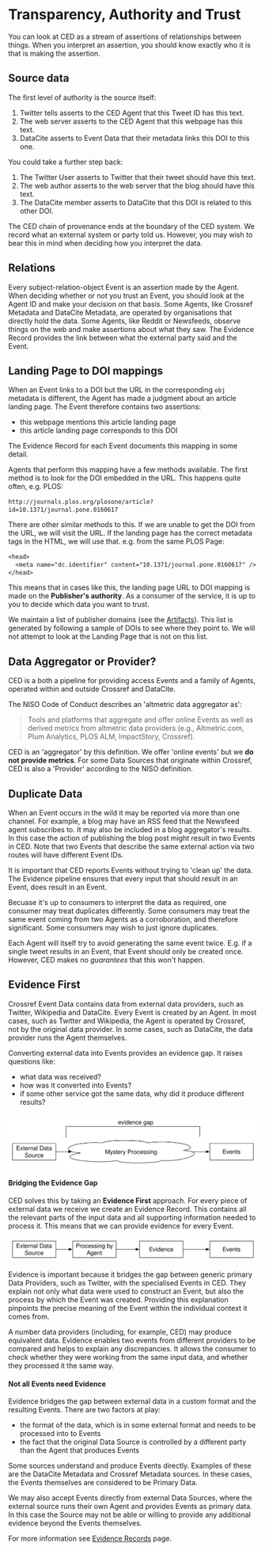 # Transparency, Authority and Trust

You can look at CED as a stream of assertions of relationships between things. When you interpret an assertion, you should know exactly who it is that is making the assertion.

## Source data

The first level of authority is the source itself:

1. Twitter tells asserts to the CED Agent that this Tweet ID has this text.
2. The web server asserts to the CED Agent that this webpage has this text.
3. DataCite asserts to Event Data that their metadata links this DOI to this one.

You could take a further step back:

1. The Twitter User asserts to Twitter that their tweet should have this text.
2. The web author asserts to the web server that the blog should have this text.
3. The DataCite member asserts to DataCite that this DOI is related to this other DOI.

The CED chain of provenance ends at the boundary of the CED system. We record what an external system or party told us. However, you may wish to bear this in mind when deciding how you interpret the data.

## Relations

Every subject-relation-object Event is an assertion made by the Agent. When deciding whether or not you trust an Event, you should look at the Agent ID and make your decision on that basis. Some Agents, like Crossref Metadata and DataCite Metadata, are operated by organisations that directly hold the data. Some Agents, like Reddit or Newsfeeds, observe things on the web and make assertions about what they saw. The Evidence Record provides the link between what the external party said and the Event.

## Landing Page to DOI mappings

When an Event links to a DOI but the URL in the corresponding `obj` metadata is different, the Agent has made a judgment about an article landing page. The Event therefore contains two assertions:

 - this webpage mentions this article landing page
 - this article landing page corresponds to this DOI

The Evidence Record for each Event documents this mapping in some detail.

Agents that perform this mapping have a few methods available. The first method is to look for the DOI embedded in the URL. This happens quite often, e.g. PLOS:

    http://journals.plos.org/plosone/article?id=10.1371/journal.pone.0160617

There are other similar methods to this. If we are unable to get the DOI from the URL, we will visit the URL. If the landing page has the correct metadata tags in the HTML, we will use that. e.g. from the same PLOS Page:

    <head>
      <meta name="dc.identifier" content="10.1371/journal.pone.0160617" />
    </head>

This means that in cases like this, the landing page URL to DOI mapping is made on the **Publisher's authority**. As a consumer of the service, it is up to you to decide which data you want to trust.

We maintain a list of publisher domains (see the [Artifacts](artifacts)). This list is generated by following a sample of DOIs to see where they point to. We will not attempt to look at the Landing Page that is not on this list.

## Data Aggregator or Provider?

CED is a both a pipeline for providing access Events and a family of Agents, operated within and outside Crossref and DataCite. 

The NISO Code of Conduct describes an 'altmetric data aggregator as':

> Tools and platforms that aggregate and offer online Events as well as derived metrics from altmetric data providers (e.g., Altmetric.com, Plum Analytics, PLOS ALM, ImpactStory, Crossref).

CED is an 'aggregator' by this definition. We offer 'online events' but we **do not provide metrics**. For some Data Sources that originate within Crossref, CED is also a 'Provider' according to the NISO definition.

<a name="concept-duplicate"></a>
## Duplicate Data

When an Event occurs in the wild it may be reported via more than one channel. For example, a blog may have an RSS feed that the Newsfeed agent subscribes to. It may also be included in a blog aggregator's results. In this case the action of publishing the blog post might result in two Events in CED. Note that two Events that describe the same external action via two routes will have different Event IDs.

It is important that CED reports Events without trying to 'clean up' the data. The Evidence pipeline ensures that every input that should result in an Event, does result in an Event. 

Becuase it's up to consumers to interpret the data as required, one consumer may treat duplicates differently. Some consumers may treat the same event coming from two Agents as a corroboration, and therefore significant. Some consumers may wish to just ignore duplicates.

Each Agent will itself try to avoid generating the same event twice. E.g. if a single tweet results in an Event, that Event should only be created once. However, CED makes no *guarantees* that this won't happen.

<a name="concept-evidence-first"></a>
## Evidence First

Crossref Event Data contains data from external data providers, such as Twitter, Wikipedia and DataCite. Every Event is created by an Agent. In most cases, such as Twitter and Wikipedia, the Agent is operated by Crossref, not by the original data provider. In some cases, such as DataCite, the data provider runs the Agent themselves.

Converting external data into Events provides an evidence gap. It raises questions like:

 - what data was received?
 - how was it converted into Events?
 - if some other service got the same data, why did it produce different results?

<img src="../../images/evidence-first-evidence-gap.svg" alt="Evidence Gap" class="img-responsive">

#### Bridging the Evidence Gap

CED solves this by taking an **Evidence First** approach. For every piece of external data we receive we create an Evidence Record. This contains all the relevant parts of the input data and all supporting information needed to process it. This means that we can provide evidence for every Event. 

<img src="../../images/evidence-first-bridge.svg" alt="Bridging the Evidence Gap" class="img-responsive">

Evidence is important because it bridges the gap between generic primary Data Providers, such as Twitter, with the specialised Events in CED. They explain not only what data were used to construct an Event, but also the process by which the Event was created. Providing this explanation pinpoints the precise meaning of the Event within the individual context it comes from.

A number data providers (including, for example, CED) may produce equivalent data. Evidence enables two events from different providers to be compared and helps to explain any discrepancies. It allows the consumer to check whether they were working from the same input data, and whether they processed it the same way.

<a name="evidence-not-all"></a>
#### Not all Events need Evidence

Evidence bridges the gap between external data in a custom format and the resulting Events. There are two factors at play:

 - the format of the data, which is in some external format and needs to be processed into to Events
 - the fact that the original Data Source is controlled by a different party than the Agent that produces Events

Some sources understand and produce Events directly. Examples of these are the DataCite Metadata and Crossref Metadata sources. In these cases, the Events themselves are considered to be Primary Data.

We may also accept Events directly from external Data Sources, where the external source runs their own Agent and provides Events as primary data. In this case the Source may not be able or willing to provide any additional evidence beyond the Events themselves.

For more information see [Evidence Records](evidence-records) page.

